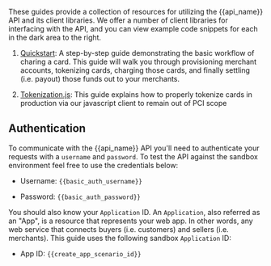 These guides provide a collection of resources for utilizing the {{api_name}} API and its client libraries. We offer a number of client libraries for interfacing with the API, and you can view example code snippets for each in the dark area to the right.

1. [Quickstart](#quickstart): A step-by-step guide demonstrating the basic workflow of charing a card. This guide will walk you through provisioning merchant accounts, tokenizing cards, charging those cards, and finally settling (i.e. payout) those funds out to your merchants.

2. [Tokenization.js](#tokenization-js): This guide explains how to properly tokenize cards in production via our javascript client to remain out of PCI scope


## Authentication

To communicate with the {{api_name}} API you'll need to authenticate your requests with a `username` and `password`. To test the API against the sandbox environment feel free to use the credentials below:

- Username: `{{basic_auth_username}}`

- Password: `{{basic_auth_password}}`

You should also know your `Application` ID. An `Application`, also referred as an "App", is a resource that represents your web app. In other words, any web service that connects buyers (i.e. customers) and sellers (i.e. merchants). This guide uses the following sandbox `Application` ID:

- App ID: `{{create_app_scenario_id}}`




